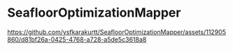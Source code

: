 # SeafloorOptimizationMapper
https://github.com/ysfkarakurtt/SeafloorOptimizationMapper/assets/112905860/d81bf26a-0425-4768-a728-a5de5c3618a8
